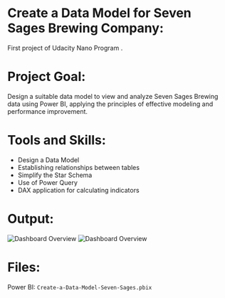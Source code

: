 #  Create a Data Model for Seven Sages Brewing Company:
First project  of  Udacity Nano Program .

# Project Goal:
Design a suitable data model to view and analyze Seven Sages Brewing data using Power BI, applying the principles of effective modeling and performance improvement.

# Tools and Skills:
- Design a Data Model
- Establishing relationships between tables
- Simplify the Star Schema
- Use of Power Query
- DAX application for calculating indicators

# Output:
![Dashboard Overview](SalesandGPMResults.png)
![Dashboard Overview](GrossProfitandUnitSalesResult.png)

  
 # Files:
  Power BI: `Create-a-Data-Model-Seven-Sages.pbix`
